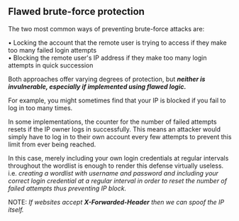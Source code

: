 ## Flawed brute-force protection

The two most common ways of preventing brute-force attacks are:  
 
• Locking the account that the remote user is trying to access if they make too many failed login attempts  
• Blocking the remote user's IP address if they make too many login attempts in quick succession  
  
Both approaches offer varying degrees of protection, but _**neither is invulnerable, especially if implemented using flawed logic.**_  
  
For example, you might sometimes find that your IP is blocked if you fail to log in too many times.  

In some implementations, the counter for the number of failed attempts resets if the IP owner logs in successfully. This means an attacker would simply have to log in to their own account every few attempts to prevent this limit from ever being reached.  
  
In this case, merely including your own login credentials at regular intervals throughout the wordlist is enough to render this defense virtually useless.  
i.e. _creating a wordlist with username and password and including your correct login credential at a regular interval in order to reset the number of failed attempts thus preventing IP block._  
  
NOTE: _If websites accept_ _**X-Forwarded-Header**_ _then we can spoof the IP itself._